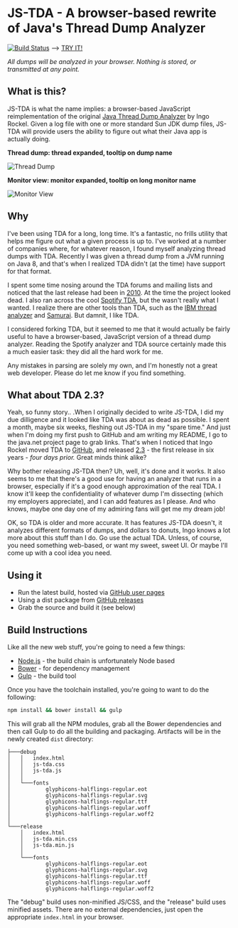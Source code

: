 JS-TDA - A browser-based rewrite of Java's Thread Dump Analyzer
=============
[![Build Status](https://travis-ci.org/kog/js-tda.svg?branch=master)](https://travis-ci.org/kog/js-tda) --> [TRY IT!](https://kog.github.io/js-tda/)

*All dumps will be analyzed in your browser. Nothing is stored, or transmitted at any point.*

What is this?
--
JS-TDA is what the name implies: a browser-based JavaScript reimplementation of the original [Java Thread Dump Analyzer](https://java.net/projects/tda) by Ingo Rockel. Given a log file with one or more standard Sun JDK dump files, JS-TDA will provide users the ability to figure out what their Java app is actually doing.

**Thread dump: thread expanded, tooltip on dump name**

![Thread Dump](https://github.com/kog/js-tda/raw/master/docs/js-tda-dump-index.png)

**Monitor view: monitor expanded, tooltip on long monitor name**

![Monitor View](https://github.com/kog/js-tda/raw/master/docs/js-tda-monitor-view.png)

Why
--
I've been using TDA for a long, long time. It's a fantastic, no frills utility that helps me figure out what a given process is up to. I've worked at a number of companies where, for whatever reason, I found myself analyzing thread dumps with TDA. Recently I was given a thread dump from a JVM running on Java 8, and that's when I realized TDA didn't (at the time) have support for that format.

I spent some time nosing around the TDA forums and mailing lists and noticed that the last release had been in [2010](https://java.net/projects/tda/lists/announce/archive/2010-02/message/0). At the time the project looked dead. I also ran across the cool [Spotify TDA](https://github.com/spotify/threaddump-analyzer), but the wasn't really what I wanted. I realize there are other tools than TDA, such as the [IBM thread analyzer](https://www.ibm.com/developerworks/community/groups/service/html/communityview?communityUuid=2245aa39-fa5c-4475-b891-14c205f7333c) and [Samurai](http://samuraism.jp/samurai/en/index.html). But damnit, I like TDA.

I considered forking TDA, but it seemed to me that it would actually be fairly useful to have a browser-based, JavaScript version of a thread dump analyzer. Reading the Spotify analyzer and TDA source certainly made this a much easier task: they did all the hard work for me.

Any mistakes in parsing are solely my own, and I'm honestly not a great web developer. Please do let me know if you find something.

What about TDA 2.3?
--
Yeah, so funny story.. .When I originally decided to write JS-TDA, I did my due dilligence and it looked like TDA was about as dead as possible. I spent a month, maybe six weeks, fleshing out JS-TDA in my "spare time." And just when I'm doing my first push to GitHub and am writing my README, I go to the java.net project page to grab links. That's when I noticed that Ingo Rockel moved TDA to [GitHub](https://github.com/irockel/tda), and released [2.3](https://github.com/irockel/tda/releases/tag/2.3) - the first release in six years - *four days prior.* Great minds think alike?

Why bother releasing JS-TDA then? Uh, well, it's done and it works. It also seems to me that there's a good use for having an analyzer that runs in a browser, especially if it's a good enough approximation of the real TDA. I know it'll keep the confidentiality of whatever dump I'm dissecting (which my employers appreciate), and I can add features as I please. And who knows, maybe one day one of my admiring fans will get me my dream job!

OK, so TDA is older and more accurate. It has features JS-TDA doesn't, it analyzes different formats of dumps, and dollars to donuts, Ingo knows a lot more about this stuff than I do. Go use the actual TDA. Unless, of course, you need something web-based, or want my sweet, sweet UI. Or maybe I'll come up with a cool idea you need.

Using it
--
 * Run the latest build, hosted via [GitHub user pages](https://kog.github.io/js-tda/)
 * Using a dist package from [GitHub releases](https://github.com/kog/js-tda/releases)
 * Grab the source and build it (see below)

Build Instructions
--
Like all the new web stuff, you're going to need a few things:
 * [Node.js](https://nodejs.org/en/) - the build chain is unfortunately Node based
 * [Bower](https://bower.io/) - for dependency management
 * [Gulp](http://gulpjs.com/) - the build tool

 Once you have the toolchain installed, you're going to want to do the following:
 ```sh
npm install && bower install && gulp
 ```

 This will grab all the NPM modules, grab all the Bower dependencies and then call Gulp to do all the building and packaging. Artifacts will be in the newly created `dist` directory:

 ```
 ├───debug                                         
 │   │   index.html                                
 │   │   js-tda.css                                
 │   │   js-tda.js                                 
 │   │                                             
 │   └───fonts                                     
 │           glyphicons-halflings-regular.eot      
 │           glyphicons-halflings-regular.svg      
 │           glyphicons-halflings-regular.ttf      
 │           glyphicons-halflings-regular.woff     
 │           glyphicons-halflings-regular.woff2    
 │                                                 
 └───release                                       
     │   index.html                                
     │   js-tda.min.css                            
     │   js-tda.min.js                             
     │                                             
     └───fonts                                     
             glyphicons-halflings-regular.eot      
             glyphicons-halflings-regular.svg      
             glyphicons-halflings-regular.ttf      
             glyphicons-halflings-regular.woff     
             glyphicons-halflings-regular.woff2    
 ```

The "debug" build uses non-minified JS/CSS, and the "release" build uses minified assets. There are no external dependencies, just open the appropriate `index.html` in your browser.
